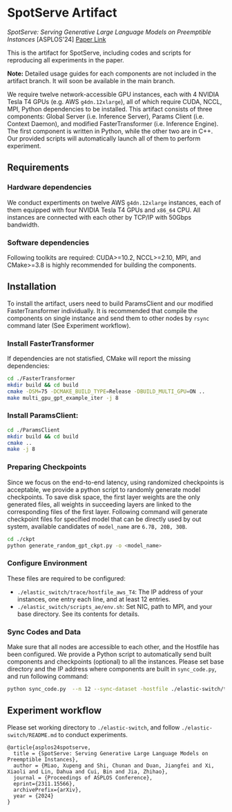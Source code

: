 # SpotServe Artifact
*SpotServe: Serving Generative Large Language Models on Preemptible Instances* [ASPLOS'24] [Paper Link](https://arxiv.org/abs/2311.15566)

This is the artifact for SpotServe, including codes and scripts for reproducing all experiments in the paper. 

**Note:** Detailed usage guides for each components are not included in the artifact branch. It will soon be available in the main branch.

We require twelve network-accessible GPU instances, each with 4 NVIDIA Tesla T4 GPUs (e.g. AWS `g4dn.12xlarge`), all of which require CUDA, NCCL, MPI, Python dependencies to be installed.
This artifact consists of three components: Global Server (i.e. Inference Server), Params Client (i.e. Context Daemon), and modified FasterTransformer (i.e. Inference Engine). The first component is written in Python, while the other two are in C++. Our provided scripts will automatically launch all of them to perform experiment.

## Requirements

### Hardware dependencies
We conduct expertiments on twelve AWS `g4dn.12xlarge` instances, each of them equipped with four NVIDIA Tesla T4 GPUs and `x86_64` CPU. All instances are connected with each other by TCP/IP with 50Gbps bandwidth.

### Software dependencies
Following toolkits are required: CUDA>=10.2, NCCL>=2.10, MPI, and CMake>=3.8 is highly recommended for building the components.

## Installation

To install the artifact, users need to build ParamsClient and our modified FasterTransformer individually. It is recommended that compile the components on single instance and send them to other nodes by `rsync` command later (See Experiment workflow). 

### Install FasterTransformer
If dependencies are not statisfied, CMake will report the missing dependencies:
```sh
cd ./FasterTransformer
mkdir build && cd build
cmake -DSM=75 -DCMAKE_BUILD_TYPE=Release -DBUILD_MULTI_GPU=ON ..
make multi_gpu_gpt_example_iter -j 8
```

### Install ParamsClient:
```sh
cd ./ParamsClient
mkdir build && cd build
cmake ..
make -j 8
```

### Preparing Checkpoints
Since we focus on the end-to-end latency, using randomized checkpoints is acceptable, we provide a python script to randomly generate model checkpoints. To save disk space, the first layer weights are the only generated files, all weights in succeeding layers are linked to the corresponding files of the first layer. Following command will generate checkpoint files for specified model that can be directly used by out system, available candidates of `model_name` are `6.7B, 20B, 30B`.
```sh
cd ./ckpt
python generate_random_gpt_ckpt.py -o <model_name>
```

### Configure Environment
These files are required to be configured:
* `./elastic_switch/trace/hostfile_aws_T4`: The IP address of your instances, one entry each line, and at least 12 entries.
* `./elastic_switch/scripts_ae/env.sh`: Set NIC, path to MPI, and your base directory. See its contents for details.

### Sync Codes and Data
Make sure that all nodes are accessible to each other, and the Hostfile has been configured. We provide a Python script to automatically send built components and checkpoints (optional) to all the instances. Please set base directory and the IP address where components are built in `sync_code.py`, and run following command:
```sh
python sync_code.py  --n 12 --sync-dataset -hostfile ./elastic-switch/trace/hostnameT4
```

## Experiment workflow
Please set working directory to `./elastic-switch`, and follow `./elastic-switch/README.md` to conduct experiments.

```
@article{asplos24spotserve,
  title = {SpotServe: Serving Generative Large Language Models on Preemptible Instances},
  author = {Miao, Xupeng and Shi, Chunan and Duan, Jiangfei and Xi, Xiaoli and Lin, Dahua and Cui, Bin and Jia, Zhihao},
  journal = {Proceedings of ASPLOS Conference},
  eprint={2311.15566},
  archivePrefix={arXiv},
  year = {2024}
}
```
